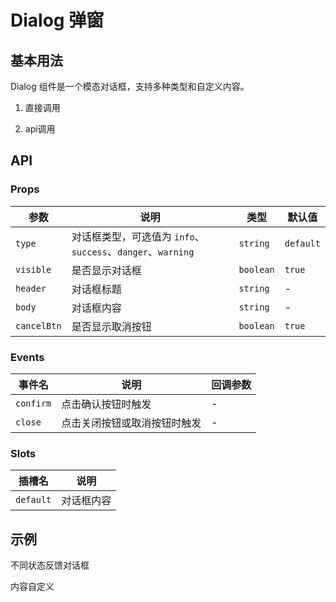 # Dialog 弹窗

## 基本用法

Dialog 组件是一个模态对话框，支持多种类型和自定义内容。

1. 直接调用
   <demo
           description="引用Dialog组件"
           vue="./demos/dialog/demo1.vue"
           stackblitz="true"
           codesandbox="true"/>

2. api调用
   <demo
           description="调用openDialog api"
           vue="./demos/dialog/demo2.vue"
           stackblitz="true"
           codesandbox="true"/>

## API

### Props

| 参数        | 说明                                                        | 类型      | 默认值    |
| ----------- | ----------------------------------------------------------- | --------- | --------- |
| `type`      | 对话框类型，可选值为 `info`、`success`、`danger`、`warning` | `string`  | `default` |
| `visible`   | 是否显示对话框                                              | `boolean` | `true`    |
| `header`    | 对话框标题                                                  | `string`  | -         |
| `body`      | 对话框内容                                                  | `string`  | -         |
| `cancelBtn` | 是否显示取消按钮                                            | `boolean` | `true`    |

### Events

| 事件名    | 说明                         | 回调参数 |
| --------- | ---------------------------- | -------- |
| `confirm` | 点击确认按钮时触发           | -        |
| `close`   | 点击关闭按钮或取消按钮时触发 | -        |

### Slots

| 插槽名    | 说明       |
| --------- | ---------- |
| `default` | 对话框内容 |

## 示例

不同状态反馈对话框
<demo
        description="提供`info`、`success`、`danger`、`warning`4种样式的对话框"
        vue="./demos/dialog/demo3.vue"
        stackblitz="true"
        codesandbox="true"/>

内容自定义
<demo
        description="提供default，primary，waring，danger 4种样式的按钮"
        vue="./demos/dialog/demo4.vue"
        stackblitz="true"
        codesandbox="true"/>
